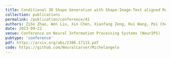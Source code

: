 ```yaml
---
title: Conditional 3D Shape Generation with Shape-Image-Text aligned Representation
collection: publications
permalink: /publication/conference/41
authors: Zibo Zhao, Wen Liu, Xin Chen, Xianfang Zeng, Rui Wang, Pei Cheng, BIN FU, <b>Tao Chen</b>, Gang YU, Shenghua Gao
date: 2023-09-22
venue: Conference on Neural Information Processing Systems (NeurIPS)
pubtype: 'conference'
pdf: https://arxiv.org/abs/2306.17115.pdf
code: https://github.com/NeuralCarver/Michelangelo
---
```


<!-- paperurl: 'http://academicpages.github.io/files/paper1.pdf'
citation: 'Your Name, You. (2009). &quot;Paper Title Number 1.&quot; <i>Journal 1</i>. 1(1).' -->
<!-- [Download paper here](http://academicpages.github.io/files/paper1.pdf) -->
